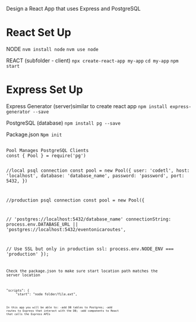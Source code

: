 Design a React App that uses Express and PostgreSQL

React Set Up
===========

NODE
`nvm install node`
`nvm use node`


REACT (subfolder - client)
`npx create-react-app my-app`
`cd my-app`
`npm start`




Express Set Up
============

Express Generator (server)similar to create react app
`npm install express-generator --save`


PostgreSQL (database)
`npm install pg --save`


Package.json 
`Npm init`

<code>
Pool Manages PostgreSQL Clients
const { Pool } = require('pg')



//local psql connection
const pool = new Pool({
    user: 'codetl',
    host: 'localhost',
    database: 'database_name',
    password: 'password',
    port: 5432,
  })


  
//production psql connection
const pool = new Pool({



   // 'postgres://localhost:5432/database_name'
   connectionString: process.env.DATABASE_URL || 'postgres://localhost:5432/eventonicaroutes',
   
   
   
   // Use SSL but only in production
   ssl: process.env.NODE_ENV === 'production'
 });
<code>


Check the package.json to make sure start location path matches the server location


<code>
"scripts": {
     "start": "node folder/file.ext",
<code>



In this app you will be able to: 
-add DB tables to Postgres;
-add routes to Express that interact with the DB;
-add components to React that calls the Express APIs
